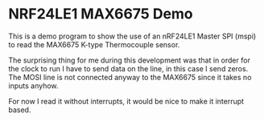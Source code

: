 NRF24LE1 MAX6675 Demo
=====================

This is a demo program to show the use of an nRF24LE1 Master SPI (mspi) to read the MAX6675 K-type Thermocouple sensor.

The surprising thing for me during this development was that in order for the
clock to run I have to send data on the line, in this case I send zeros. The
MOSI line is not connected anyway to the MAX6675 since it takes no inputs
anyhow.

For now I read it without interrupts, it would be nice to make it interrupt based.
